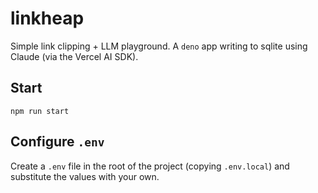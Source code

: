 # linkheap

Simple link clipping + LLM playground. A `deno` app writing to sqlite using Claude (via the Vercel AI SDK).

## Start

`npm run start`

## Configure `.env`

Create a `.env` file in the root of the project (copying `.env.local`) and substitute the values with your own.
